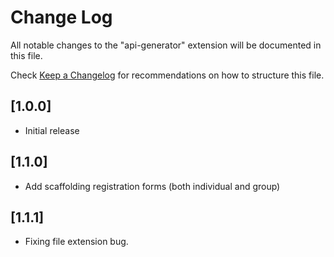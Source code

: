 # Change Log

All notable changes to the "api-generator" extension will be documented in this file.

Check [Keep a Changelog](https://keepachangelog.com/) for recommendations on how to structure this file.

## [1.0.0]

- Initial release

## [1.1.0]

- Add scaffolding registration forms (both individual and group)

## [1.1.1]

- Fixing file extension bug.
